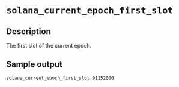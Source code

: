 # `solana_current_epoch_first_slot`

## Description
The first slot of the current epoch.

## Sample output
```
solana_current_epoch_first_slot 91152000
```
